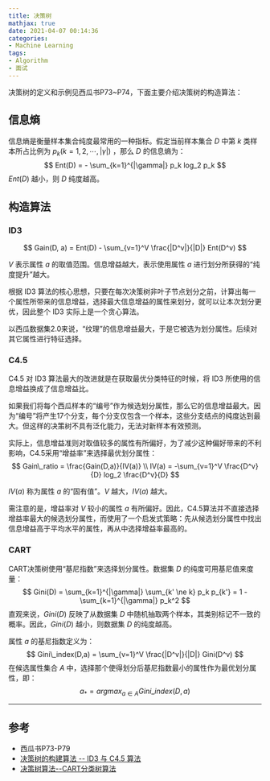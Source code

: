 ```yaml
---
title: 决策树
mathjax: true
date: 2021-04-07 00:14:36
categories: 
- Machine Learning
tags:
- Algorithm
- 面试
---
```


决策树的定义和示例见西瓜书P73~P74，下面主要介绍决策树的构造算法：

<!--more-->

## 信息熵

信息熵是衡量样本集合纯度最常用的一种指标。假定当前样本集合 $D$ 中第 $k$ 类样本所占比例为 $p_k(k=1,2,\cdots,|\gamma|)$ ，那么 $D$ 的信息熵为：
$$
Ent(D) = - \sum_{k=1}^{|\gamma|} p_k log_2 p_k
$$
$Ent(D)$ 越小，则 $D$ 纯度越高。

## 构造算法

### ID3

$$
Gain(D, a) = Ent(D) - \sum_{v=1}^V \frac{|D^v|}{|D|} Ent(D^v)
$$

$V$ 表示属性 $a$ 的取值范围。信息增益越大，表示使用属性 $a$ 进行划分所获得的“纯度提升”越大。

根据 ID3 算法的核心思想，只要在每次决策树非叶子节点划分之前，计算出每一个属性所带来的信息增益，选择最大信息增益的属性来划分，就可以让本次划分更优，因此整个 ID3 实际上是一个贪心算法。

以西瓜数据集2.0来说，“纹理”的信息增益最大，于是它被选为划分属性。后续对其它属性进行特征选择。

### C4.5

C4.5 对 ID3 算法最大的改进就是在获取最优分类特征的时候，将 ID3 所使用的信息增益换成了信息增益比。

如果我们将每个西瓜样本的“编号”作为候选划分属性，那么它的信息增益最大。因为“编号”将产生17个分支，每个分支仅包含一个样本，这些分支结点的纯度达到最大。但这样的决策树不具有泛化能力，无法对新样本有效预测。

实际上，信息增益准则对取值较多的属性有所偏好，为了减少这种偏好带来的不利影响，C4.5采用“增益率”来选择最优划分属性：
$$
Gain\_ratio = \frac{Gain(D,a)}{IV(a)} \\
IV(a) = -\sum_{v=1}^V \frac{D^v}{D} log_2 \frac{D^v}{D}
$$

$IV(a)$ 称为属性 $a$ 的“固有值”。$V$ 越大，$IV(a)$ 越大。

需注意的是，增益率对 $V$ 较小的属性 $a$ 有所偏好。因此，C4.5算法并不直接选择增益率最大的候选划分属性，而使用了一个启发式策略：先从候选划分属性中找出信息增益高于平均水平的属性，再从中选择增益率最高的。

### CART

CART决策树使用“基尼指数”来选择划分属性。数据集 $D$ 的纯度可用基尼值来度量：
$$
Gini(D) = \sum_{k=1}^{|\gamma|} \sum_{k' \ne k} p_k p_{k'} = 1 - \sum_{k=1}^{|\gamma|} p_k^2
$$
直观来说，$Gini(D)$ 反映了从数据集 $D$ 中随机抽取两个样本，其类别标记不一致的概率。因此，$Gini(D)$ 越小，则数据集 $D$ 的纯度越高。

属性 $a$ 的基尼指数定义为：
$$
Gini\_index(D,a) = \sum_{v=1}^V \frac{|D^v|}{|D|} Gini(D^v)
$$
在候选属性集合 $A$ 中，选择那个使得划分后基尼指数最小的属性作为最优划分属性，即：
$$
a_{*} = argmax_{a \in A} Gini\_ index(D,a)
$$

___

## 参考

- 西瓜书P73-P79
- [决策树的构建算法 -- ID3 与 C4.5 算法](https://techlog.cn/article/list/10183264#)
- [决策树算法--CART分类树算法](https://zhuanlan.zhihu.com/p/139523931)

